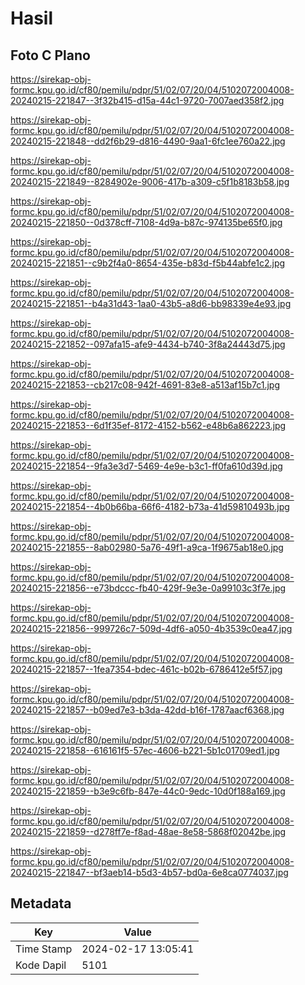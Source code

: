 # Hasil

## Foto C Plano

https://sirekap-obj-formc.kpu.go.id/cf80/pemilu/pdpr/51/02/07/20/04/5102072004008-20240215-221847--3f32b415-d15a-44c1-9720-7007aed358f2.jpg

https://sirekap-obj-formc.kpu.go.id/cf80/pemilu/pdpr/51/02/07/20/04/5102072004008-20240215-221848--dd2f6b29-d816-4490-9aa1-6fc1ee760a22.jpg

https://sirekap-obj-formc.kpu.go.id/cf80/pemilu/pdpr/51/02/07/20/04/5102072004008-20240215-221849--8284902e-9006-417b-a309-c5f1b8183b58.jpg

https://sirekap-obj-formc.kpu.go.id/cf80/pemilu/pdpr/51/02/07/20/04/5102072004008-20240215-221850--0d378cff-7108-4d9a-b87c-974135be65f0.jpg

https://sirekap-obj-formc.kpu.go.id/cf80/pemilu/pdpr/51/02/07/20/04/5102072004008-20240215-221851--c9b2f4a0-8654-435e-b83d-f5b44abfe1c2.jpg

https://sirekap-obj-formc.kpu.go.id/cf80/pemilu/pdpr/51/02/07/20/04/5102072004008-20240215-221851--b4a31d43-1aa0-43b5-a8d6-bb98339e4e93.jpg

https://sirekap-obj-formc.kpu.go.id/cf80/pemilu/pdpr/51/02/07/20/04/5102072004008-20240215-221852--097afa15-afe9-4434-b740-3f8a24443d75.jpg

https://sirekap-obj-formc.kpu.go.id/cf80/pemilu/pdpr/51/02/07/20/04/5102072004008-20240215-221853--cb217c08-942f-4691-83e8-a513af15b7c1.jpg

https://sirekap-obj-formc.kpu.go.id/cf80/pemilu/pdpr/51/02/07/20/04/5102072004008-20240215-221853--6d1f35ef-8172-4152-b562-e48b6a862223.jpg

https://sirekap-obj-formc.kpu.go.id/cf80/pemilu/pdpr/51/02/07/20/04/5102072004008-20240215-221854--9fa3e3d7-5469-4e9e-b3c1-ff0fa610d39d.jpg

https://sirekap-obj-formc.kpu.go.id/cf80/pemilu/pdpr/51/02/07/20/04/5102072004008-20240215-221854--4b0b66ba-66f6-4182-b73a-41d59810493b.jpg

https://sirekap-obj-formc.kpu.go.id/cf80/pemilu/pdpr/51/02/07/20/04/5102072004008-20240215-221855--8ab02980-5a76-49f1-a9ca-1f9675ab18e0.jpg

https://sirekap-obj-formc.kpu.go.id/cf80/pemilu/pdpr/51/02/07/20/04/5102072004008-20240215-221856--e73bdccc-fb40-429f-9e3e-0a99103c3f7e.jpg

https://sirekap-obj-formc.kpu.go.id/cf80/pemilu/pdpr/51/02/07/20/04/5102072004008-20240215-221856--999726c7-509d-4df6-a050-4b3539c0ea47.jpg

https://sirekap-obj-formc.kpu.go.id/cf80/pemilu/pdpr/51/02/07/20/04/5102072004008-20240215-221857--1fea7354-bdec-461c-b02b-6786412e5f57.jpg

https://sirekap-obj-formc.kpu.go.id/cf80/pemilu/pdpr/51/02/07/20/04/5102072004008-20240215-221857--b09ed7e3-b3da-42dd-b16f-1787aacf6368.jpg

https://sirekap-obj-formc.kpu.go.id/cf80/pemilu/pdpr/51/02/07/20/04/5102072004008-20240215-221858--616161f5-57ec-4606-b221-5b1c01709ed1.jpg

https://sirekap-obj-formc.kpu.go.id/cf80/pemilu/pdpr/51/02/07/20/04/5102072004008-20240215-221859--b3e9c6fb-847e-44c0-9edc-10d0f188a169.jpg

https://sirekap-obj-formc.kpu.go.id/cf80/pemilu/pdpr/51/02/07/20/04/5102072004008-20240215-221859--d278ff7e-f8ad-48ae-8e58-5868f02042be.jpg

https://sirekap-obj-formc.kpu.go.id/cf80/pemilu/pdpr/51/02/07/20/04/5102072004008-20240215-221847--bf3aeb14-b5d3-4b57-bd0a-6e8ca0774037.jpg


## Metadata

| Key        | Value               |
| ---------- | ------------------- |
| Time Stamp | 2024-02-17 13:05:41 |
| Kode Dapil | 5101                |



